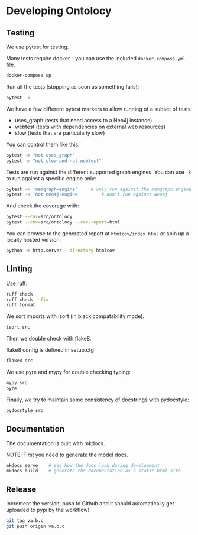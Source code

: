 # Developing Ontolocy

## Testing

We use pytest for testing.

Many tests require docker - you can use the included `docker-compose.yml` file.

```bash
docker-compose up
```

Run all the tests (stopping as soon as something fails):

```bash
pytest -x
```

We have a few different pytest markers to allow running of a subset of tests:

* uses_graph (tests that need access to a Neo4j instance)
* webtest (tests with dependencies on external web resources)
* slow (tests that are particularly slow)

You can control them like this:

```bash
pytest -m "not uses_graph"
pytest -m "not slow and not webtest"
```

Tests are run against the different supported graph engines. You can use `-k` to run against a specific engine only:

```bash
pytest -k 'memgraph-engine'     # only run against the memgraph engine
pytest -k 'not neo4j-engine'        # don't run against Neo4j
```

And check the coverage with:

```bash
pytest --cov=src/ontolocy
pytest --cov=src/ontolocy --cov-report=html
```

You can browse to the generated report at `htmlcov/index.html` or spin up a locally hosted version:

```bash
python -m http.server --directory htmlcov
```

## Linting

Use ruff:

```bash
ruff check
ruff check --fix
ruff format
```

We sort imports with isort (in black compatability mode).

```bash
isort src
```

Then we double check with flake8.

flake8 config is defined in setup.cfg

```bash
flake8 src
```

We use pyre and mypy for double checking typing:

```bash
mypy src
pyre
```

Finally, we try to maintain some consistency of docstrings with pydocstyle:

```bash
pydocstyle src
```

## Documentation

The documentation is built with mkdocs.

NOTE: First you need to generate the model docs.

```bash
mkdocs serve    # see how the docs look during development
mkdocs build    # generate the documentation as a static html site
```

## Release

Increment the version, push to Github and it should automatically get uploaded to pypi by the workflow!

```bash
git tag va.b.c
git push origin va.b.c
```
